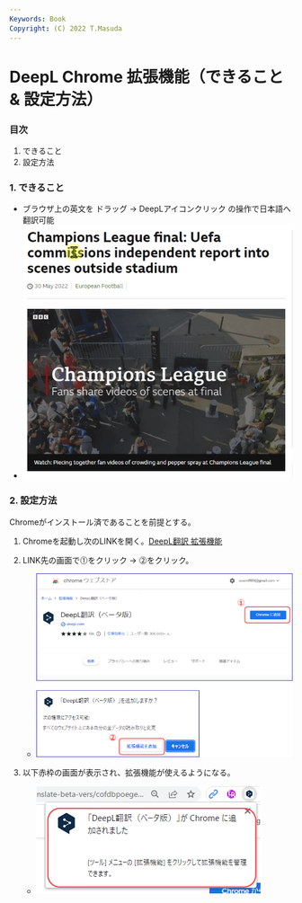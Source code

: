 ```yaml
---
Keywords: Book 
Copyright: (C) 2022 T.Masuda
---
```


# DeepL Chrome 拡張機能（できること & 設定方法）

### 目次

1. できること
2. 設定方法

### 1. できること

* ブラウザ上の英文を ドラッグ -> DeepLアイコンクリック の操作で日本語へ翻訳可能
* ![DeepL_Demo](DeepL_demo.gif)


### 2. 設定方法

Chromeがインストール済であることを前提とする。

1. Chromeを起動し次のLINKを開く。[DeepL翻訳 拡張機能](https://chrome.google.com/webstore/detail/deepl-translate-beta-vers/cofdbpoegempjloogbagkncekinflcnj?hl=ja)

2. LINK先の画面で⓵をクリック -> ⓶をクリック。
    * ![DeepL_1](./DeepL_1.drawio.png)

3. 以下赤枠の画面が表示され、拡張機能が使えるようになる。
    * ![DeepL_2](./DeepL_2.drawio.png)

